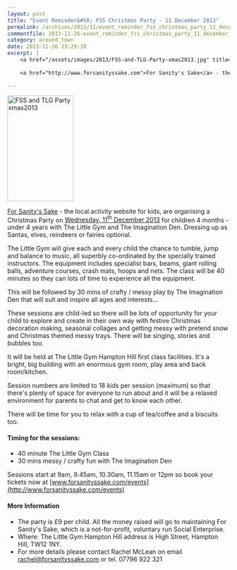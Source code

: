 ```yaml
---
layout: post
title: "Event Reminder&#58; FSS Christmas Party - 11 December 2013"
permalink: /archives/2013/11/event_reminder_fss_christmas_party_11_december_201.html
commentfile: 2013-11-26-event_reminder_fss_christmas_party_11_december_201
category: around_town
date: 2013-11-26 23:29:10
excerpt: |
    <a href="/assets/images/2013/FSS-and-TLG-Party-xmas2013.jpg" title="See larger version of - FSS and TLG Party xmas2013"><img src="/assets/images/2013/FSS-and-TLG-Party-xmas2013_thumb.jpg" width="150" height="240" alt="FSS and TLG Party xmas2013" class="photo right" /></a>
    
    <a href="http://www.forsanityssake.com">For Sanity's Sake</a> - the local activity website for kids, are organising a Christmas Party on <a href="https://stmargarets.london/event/party/200705144201">Wednesday, 11<sup>th</sup> December 2013</a> for children 4 months - under 4 years with The Little Gym and The Imagination Den. Dressing up as Santas, elves, reindeers or fairies optional.

---
```


<a href="/assets/images/2013/FSS-and-TLG-Party-xmas2013.jpg" title="See larger version of - FSS and TLG Party xmas2013"><img src="/assets/images/2013/FSS-and-TLG-Party-xmas2013_thumb.jpg" width="150" height="240" alt="FSS and TLG Party xmas2013" class="photo right" /></a>

[For Sanity's Sake](http://www.forsanityssake.com) - the local activity website for kids, are organising a Christmas Party on [Wednesday, 11<sup>th</sup> December 2013](/event/party/200705144201) for children 4 months - under 4 years with The Little Gym and The Imagination Den. Dressing up as Santas, elves, reindeers or fairies optional.

The Little Gym will give each and every child the chance to tumble, jump and balance to music, all superbly co-ordinated by the specially trained instructors. The equipment includes specialist bars, beams, giant rolling balls, adventure courses, crash mats, hoops and nets. The class will be 40 minutes so they can lots of time to experience all the equipment.

This will be followed by 30 mins of crafty / messy play by The Imagination Den that will suit and inspire all ages and interests...

These sessions are child-led so there will be lots of opportunity for your child to explore and create in their own way with festive Christmas decoration making, seasonal collages and getting messy with pretend snow and Christmas themed messy trays. There will be singing, stories and bubbles too.

It will be held at The Little Gym Hampton Hill first class facilities. It's a bright, big building with an enormous gym room, play area and back room/kitchen.

Session numbers are limited to 18 kids per session (maximum) so that there's plenty of space for everyone to run about and it will be a relaxed environment for parents to chat and get to know each other.

There will be time for you to relax with a cup of tea/coffee and a biscuits too.

#### Timing for the sessions:

-   40 minute The Little Gym Class
-   30 mins messy / crafty fun with The Imagination Den

Sessions start at 9am, 9.45am, 10.30am, 11.15am or 12pm so book your tickets now at [www.forsanityssake.com/events](http://www.forsanityssake.com/events)

#### More Information

-   The party is £9 per child. All the money raised will go to maintaining For Sanity's Sake, which is a not-for-profit, voluntary run Social Enterprise.
-   Where: The Little Gym Hampton Hill address is High Street, Hampton Hill, TW12 1NY.
-   For more details please contact Rachel McLean on email <rachel@forsanityssake.com> or tel. 07796 922 321
